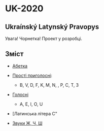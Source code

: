 # UK-2020

## Ukraínský Latynský Pravopys

<span class='warn'>Увага! Чорнетка!</span> Проект у розробці.

<a name="top"></a>

## Зміст

- [Абетка](#abetka)
- [Прості приголосні](#prosti_pryg):
    - B, V, D, F, K, M, N, , Р, С, Т, З
- [Голосні](#golоsni)
    - А, Е, I, O, U
- [Латинська літера C"

- [Звуки Ж, Ч, Ш](#zvuky_zh_ch_sh)

